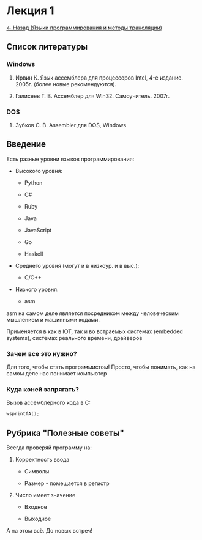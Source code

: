 # Лекция 1

[<- Назад (Языки программирования и методы трансляции)](https://github.com/boorlakov/zettelkasten/blob/main/university/proglangs/README.md)

## Список литературы

### Windows

1. Ирвин К. Язык ассемблера для процессоров Intel, 4-е издание. 2005г. (более новые рекомендуются).

2. Галисеев Г. В. Ассемблер для Win32. Самоучитель. 2007г.

### DOS

1. Зубков С. В. Assembler для DOS, Windows

## Введение

Есть разные уровни языков программирования:

- Высокого уровня:

  - Python

  - C#
  
  - Ruby

  - Java

  - JavaScript

  - Go

  - Haskell

- Среднего уровня (могут и в низкоур. и в выс.):

  - С/С++

- Низкого уровня:

  - asm

asm на самом деле является посредником между человеческим мышлением и машинными кодами.

Применяется в как в IOT, так и во встраемых системах (embedded systems), системах реального времени, драйверов

### Зачем все это нужно?

Для того, чтобы стать программистом! Просто, чтобы понимать, как на самом деле нас понимает компьютер

### Куда коней запрягать?

Вызов ассемблерного кода в C:

```cpp
wsprintfA();
```

## Рубрика "Полезные советы"

Всегда проверяй программу на:

1. Корректность ввода

    - Символы

    - Размер - помещается в регистр

2. Число имеет значение

    - Входное

    - Выходное

А на этом всё. До новых встреч!
